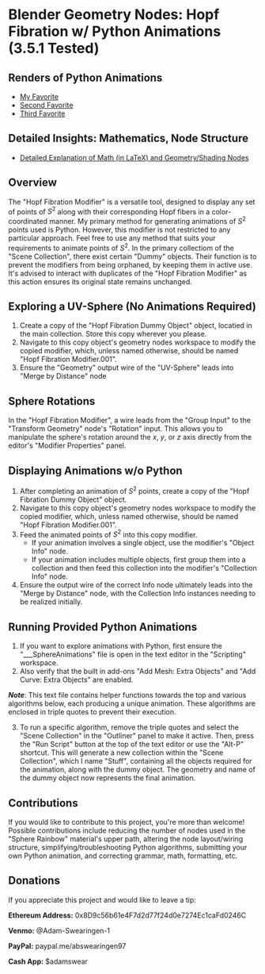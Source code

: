 # Blender Geometry Nodes: Hopf Fibration w/ Python Animations (3.5.1 Tested)

## Renders of Python Animations 
* [My Favorite](https://imgur.com/sJMVRzE)
* [Second Favorite](https://imgur.com/4EQyjGZ)
* [Third Favorite](https://imgur.com/ZjD5ThF)

## Detailed Insights: Mathematics, Node Structure
* [Detailed Explanation of Math (in LaTeX) and Geometry/Shading Nodes](https://www.overleaf.com/read/cnchjmcvnpqt)

## Overview
The "Hopf Fibration Modifier" is a versatile tool, designed to display any set of points of $S^2$ along with their corresponding Hopf fibers in a color-coordinated manner. My primary method for generating animations of $S^2$ points used is Python. However, this modifier is not restricted to any particular approach. Feel free to use any method that suits your requirements to animate points of $S^2$. In the primary collectiom of the "Scene Collection", there exist certain "Dummy" objects. Their function is to prevent the modifiers from being orphaned, by keeping them in active use. It's advised to interact with duplicates of the "Hopf Fibration Modifier" as this action ensures its original state remains unchanged.

## Exploring a UV-Sphere (No Animations Required)
1. Create a copy of the "Hopf Fibration Dummy Object" object, locatied in the main collection. Store this copy wherever you please. 
2. Navigate to this copy object's geometry nodes workspace to modify the copied modifier, which, unless named otherwise, should be named "Hopf Fibration Modifier.001". 
3. Ensure the "Geometry" output wire of the "UV-Sphere" leads into "Merge by Distance" node

## Sphere Rotations
In the "Hopf Fibration Modifier", a wire leads from the "Group Input" to the "Transform Geometry" node's "Rotation" input. This allows you to manipulate the sphere's rotation around the $x$, $y$, or $z$ axis directly from the editor's "Modifier Properties" panel.

## Displaying Animations w/o Python
1. After completing an animation of $S^2$ points, create a copy of the "Hopf Fibration Dummy Object" object. 
2. Navigate to this copy object's geometry nodes workspace to modify the copied modifier, which, unless named otherwise, should be named "Hopf Fibration Modifier.001". 
3. Feed the animated points of $S^2$ into this copy modifier. 
   * If your animation involves a single object, use the modifier's "Object Info" node.
   * If your animation includes multiple objects, first group them into a collection and then feed this collection into the modifier's "Collection Info" node. 
4. Ensure the output wire of the correct Info node ultimately leads into the "Merge by Distance" node, with the Collection Info instances needing to be realized initially.

## Running Provided Python Animations
1. If you want to explore animations with Python, first ensure the "___SphereAnimations" file is open in the text editor in the "Scripting" workspace. 
2. Also verify that the built in add-ons "Add Mesh: Extra Objects" and "Add Curve: Extra Objects" are enabled. 

***Note***: This text file contains helper functions towards the top and various algorithms below, each producing a unique animation. These algorithms are enclosed in triple quotes to prevent their execution. 

3. To run a specific algorithm, remove the triple quotes and select the "Scene Collection" in the "Outliner" panel to make it active. Then, press the "Run Script" button at the top of the text editor or use the "Alt-P" shortcut. This will generate a new collection within the "Scene Collection", which I name "Stuff", containing all the objects required for the animation, along with the dummy object. The geometry and name of the dummy object now represents the final animation.

## Contributions
If you would like to contribute to this project, you're more than welcome! Possible contributions include reducing the number of nodes used in the "Sphere Rainbow" material's upper path, altering the node layout/wiring structure, simplifying/troubleshooting Python algorithms, submitting your own Python animation, and correcting grammar, math, formatting, etc.

## Donations 
If you appreciate this project and would like to leave a tip:

**Ethereum Address:** 0x8D9c56b61e4F7d2d77f24d0e7274Ec1caFd0246C

**Venmo:** @Adam-Swearingen-1

**PayPal:** paypal.me/abswearingen97

**Cash App:** $adamswear










